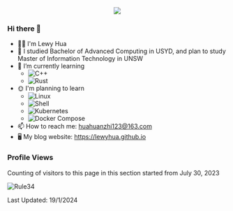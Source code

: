 <div align="center"><img src="https://cdn.cbd.int/anzhiyu-assets@1.0.11/image/common/github-info/personal-homepage-banner.jpg" /></div>

### Hi there 👋

<!--
**LewyHua/LewyHua** is a ✨ _special_ ✨ repository because its `README.md` (this file) appears on your GitHub profile.-->


- 👨‍💻 I'm Lewy Hua
- 🏫 I studied Bachelor of Advanced Computing in USYD, and plan to study Master of Information Technology in UNSW
- 🌱 I’m currently learning 
    - ![C++](https://img.shields.io/badge/C++-blue?logo=c++)
    - ![Rust](https://img.shields.io/badge/Rust-yellow?logo=rust)
- 🌞 I'm planning to learn 
    - ![Linux](https://img.shields.io/badge/Linux-FCC624?style=style=flat-square&logo=linux&logoColor=black)
    - ![Shell](https://img.shields.io/badge/shell_script-%4285F4.svg?style=style=flat-square&logo=gnu-bash&logoColor=white) 
    - ![Kubernetes](https://img.shields.io/badge/-Kubernetes-white?logo=Kubernetes) 
    - ![Docker Compose](https://img.shields.io/badge/-Docker_Compose-07afd9?logo=docker)
- 📫 How to reach me: huahuanzhi123@163.com
- 🖥 My blog website: https://lewyhua.github.io

### Profile Views
Counting of visitors to this page in this section started from July 30, 2023


![Rule34](https://count.getloli.com/get/@LewyHua.github.readme?theme=rule34)
</br>


Last Updated: 19/1/2024
